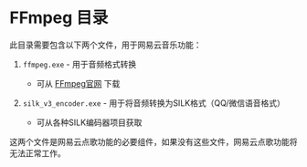 # FFmpeg 目录

此目录需要包含以下两个文件，用于网易云音乐功能：

1. `ffmpeg.exe` - 用于音频格式转换
   - 可从 [FFmpeg官网](https://ffmpeg.org/download.html) 下载

2. `silk_v3_encoder.exe` - 用于将音频转换为SILK格式（QQ/微信语音格式）
   - 可从各种SILK编码器项目获取

这两个文件是网易云点歌功能的必要组件，如果没有这些文件，网易云点歌功能将无法正常工作。 
